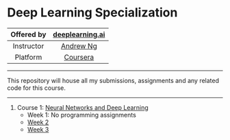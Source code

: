 # Deep Learning Specialization
  
| Offered by 	|           [deeplearning.ai](https://www.deeplearning.ai/)          	|
|:----------:	|:------------------------------------------------------------------:	|
| Instructor 	|      [Andrew Ng](https://www.coursera.org/instructor/andrewng)     	|
|  Platform  	| [Coursera](https://www.coursera.org/specializations/deep-learning) 	|

---

This repository will house all my submissions, assignments and any related code for this course.

---

1. Course 1: [Neural Networks and Deep Learning](Neural-Networks-and-Deep-Learning)
	- Week 1: No programming assignments
	- [Week 2](Neural-Networks-and-Deep-Learning/Week-2)
	- [Week 3](Neural-Networks-and-Deep-Learning/Week-3)